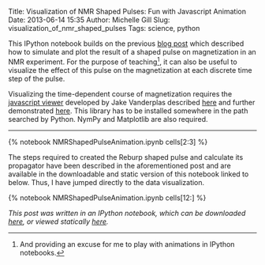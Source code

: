 Title:	Visualization of NMR Shaped Pulses: Fun with Javascript Animation
Date:	2013-06-14 15:35
Author: Michelle Gill
Slug:	visualization_of_nmr_shaped_pulses
Tags:	science, python

This IPython notebook builds on the previous [blog post](http://modernscientist.com/posts/2013/2013-06-09-simulation_of_nmr_shaped_pulses/) which described how to simulate and plot the result of a shaped pulse on magnetization in an NMR experiment. For the purpose of teaching[^fun], it can also be useful to visualize the effect of this pulse on the magnetization at each discrete time step of the pulse.

Visualizing the time-dependent course of magnetization requires the [javascript viewer](https://github.com/jakevdp/JSAnimation) developed by Jake Vanderplas described [here](http://jakevdp.github.io/blog/2013/05/19/a-javascript-viewer-for-matplotlib-animations/) and further demonstrated [here](http://jakevdp.github.io/blog/2013/05/28/a-simple-animation-the-magic-triangle/). This library has to be installed somewhere in the path searched by Python. NymPy and Matplotlib are also required.

---------

{% notebook NMRShapedPulseAnimation.ipynb cells[2:3] %}

The steps required to created the Reburp shaped pulse and calculate its propagator have been described in the aforementioned post and are available in the downloadable and static version of this notebook linked to below. Thus, I have jumped directly to the data visualization.

{% notebook NMRShapedPulseAnimation.ipynb cells[12:] %}

[^fun]: And providing an excuse for me to play with animations in IPython notebooks.

*This post was written in an IPython notebook, which can be downloaded [here](https://github.com/modernscientist/modernscientist.github.com/blob/master/notebooks/NMRShapedPulseAnimation.ipynb), or viewed statically [here](http://nbviewer.ipython.org/url/modernscientist.github.com/notebooks/NMRShapedPulseAnimation.ipynb).* 